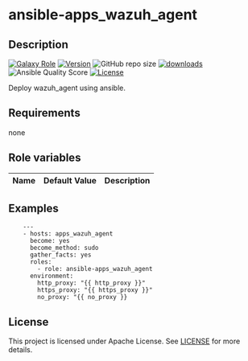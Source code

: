 # ansible-apps_wazuh_agent

## Description

[![Galaxy Role](https://img.shields.io/badge/galaxy-apps_wazuh_agent-purple?style=flat)](https://galaxy.ansible.com/lotusnoir/apps_wazuh_agent)
[![Version](https://img.shields.io/github/release/lotusnoir/ansible-apps_wazuh_agent.svg)](https://github.com/lotusnoir/ansible-apps_wazuh_agent/releases/latest)
![GitHub repo size](https://img.shields.io/github/repo-size/lotusnoir/ansible-apps_wazuh_agent?color=orange&style=flat)
[![downloads](https://img.shields.io/ansible/role/d/56111)](https://galaxy.ansible.com/lotusnoir/apps_wazuh_agent)
![Ansible Quality Score](https://img.shields.io/ansible/quality/56111)
[![License](https://img.shields.io/badge/license-Apache--2.0-brightgreen?style=flat)](https://opensource.org/licenses/Apache-2.0)


Deploy wazuh_agent using ansible.

## Requirements

none

## Role variables

| Name           | Default Value | Description                        |
| -------------- | ------------- | -----------------------------------|

## Examples

        ---
        - hosts: apps_wazuh_agent
          become: yes
          become_method: sudo
          gather_facts: yes
          roles:
            - role: ansible-apps_wazuh_agent
          environment:
            http_proxy: "{{ http_proxy }}"
            https_proxy: "{{ https_proxy }}"
            no_proxy: "{{ no_proxy }}

## License

This project is licensed under Apache License. See [LICENSE](/LICENSE) for more details.

